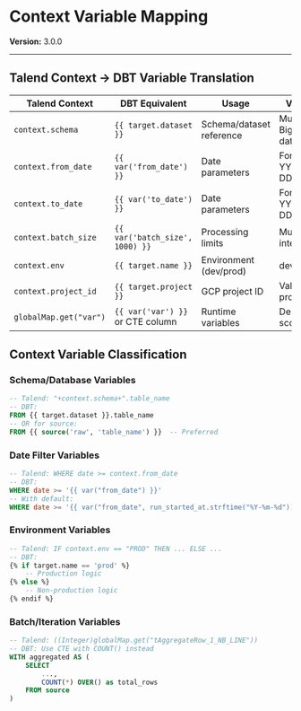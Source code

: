 # Context Variable Mapping

**Version:** 3.0.0

---

## Talend Context → DBT Variable Translation

| Talend Context | DBT Equivalent | Usage | Validation |
|---------------|----------------|-------|------------|
| `context.schema` | `{{ target.dataset }}` | Schema/dataset reference | Must be valid BigQuery dataset |
| `context.from_date` | `{{ var('from_date') }}` | Date parameters | Format: YYYY-MM-DD |
| `context.to_date` | `{{ var('to_date') }}` | Date parameters | Format: YYYY-MM-DD |
| `context.batch_size` | `{{ var('batch_size', 1000) }}` | Processing limits | Must be integer |
| `context.env` | `{{ target.name }}` | Environment (dev/prod) | dev\|test\|prod |
| `context.project_id` | `{{ target.project }}` | GCP project ID | Valid GCP project |
| `globalMap.get("var")` | `{{ var('var') }}` or CTE column | Runtime variables | Depends on scope |

## Context Variable Classification

### Schema/Database Variables

```sql
-- Talend: "+context.schema+".table_name
-- DBT:
FROM {{ target.dataset }}.table_name
-- OR for source:
FROM {{ source('raw', 'table_name') }}  -- Preferred
```

### Date Filter Variables

```sql
-- Talend: WHERE date >= context.from_date
-- DBT:
WHERE date >= '{{ var("from_date") }}'
-- With default:
WHERE date >= '{{ var("from_date", run_started_at.strftime("%Y-%m-%d")) }}'
```

### Environment Variables

```sql
-- Talend: IF context.env == "PROD" THEN ... ELSE ...
-- DBT:
{% if target.name == 'prod' %}
    -- Production logic
{% else %}
    -- Non-production logic
{% endif %}
```

### Batch/Iteration Variables

```sql
-- Talend: ((Integer)globalMap.get("tAggregateRow_1_NB_LINE"))
-- DBT: Use CTE with COUNT() instead
WITH aggregated AS (
    SELECT
        ...,
        COUNT(*) OVER() as total_rows
    FROM source
)
```